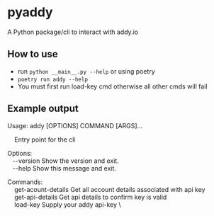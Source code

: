 # pyaddy
A Python package/cli to interact with addy.io


## How to use
* run `python __main__.py --help` or using poetry
* `poetry run addy --help`
* You must first run load-key cmd otherwise all other cmds will fail 

## Example output

Usage: addy [OPTIONS] COMMAND [ARGS]...

&nbsp;&nbsp;&nbsp;  Entry point for the cli

Options: \
&nbsp;&nbsp;&nbsp;--version  Show the version and exit. \
&nbsp;&nbsp;&nbsp;--help     Show this message and exit.

Commands: \
  &nbsp;&nbsp;&nbsp; get-acount-details  Get all account details associated with api key \
  &nbsp;&nbsp;&nbsp; get-api-details     Get api details to confirm key is valid \
  &nbsp;&nbsp;&nbsp; load-key            Supply your addy api-key \